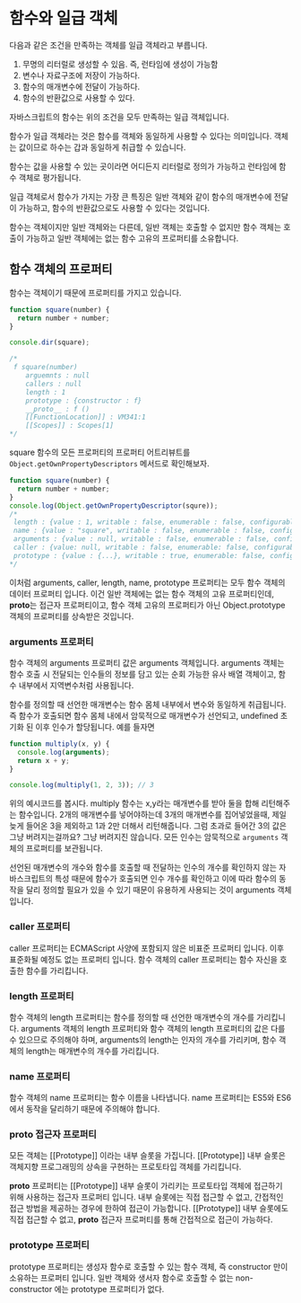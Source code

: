# 함수와 일급 객체

다음과 같은 조건을 만족하는 객체를 일급 객체라고 부릅니다.

1. 무명의 리터럴로 생성할 수 있음. 즉, 런타임에 생성이 가능함
2. 변수나 자료구조에 저장이 가능하다.
3. 함수의 매개변수에 전달이 가능하다.
4. 함수의 반환값으로 사용할 수 있다.

자바스크립트의 함수는 위의 조건을 모두 만족하는 일급 객체입니다.

함수가 일급 객체라는 것은 함수를 객체와 동일하게 사용할 수 있다는 의미입니다. 객체는 값이므로 하수는 갑과 동일하게 취급할 수 있습니다.

함수는 값을 사용할 수 있는 곳이라면 어디든지 리터럴로 정의가 가능하고 런타임에 함수 객체로 평가됩니다.

일급 객체로서 함수가 가지는 가장 큰 특징은 일반 객체와 같이 함수의 매개변수에 전달이 가능하고, 함수의 반환값으로도 사용할 수 있다는 것입니다.

함수는 객체이지만 일반 객체와는 다른데, 일반 객체는 호출할 수 없지만 함수 객체는 호출이 가능하고 일반 객체에는 없는 함수 고유의 프로퍼티를 소유합니다.

## 함수 객체의 프로퍼티

함수는 객체이기 때문에 프로퍼티를 가지고 있습니다.

```js
function square(number) {
  return number + number;
}

console.dir(square);

/*
 f square(number)
    arguemnts : null
    callers : null
    length : 1
    prototype : {constructor : f}
    __proto__ : f ()
    [[FunctionLocation]] : VM341:1
    [[Scopes]] : Scopes[1]
*/
```

square 함수의 모든 프로퍼티의 프로퍼티 어트리뷰트를 `Object.getOwnPropertyDescriptors` 메서드로 확인해보자.

```js
function square(number) {
  return number + number;
}
console.log(Object.getOwnPropertyDescriptor(squre));
/*
 length : {value : 1, writable : false, enumerable : false, configurable : ture},
 name : {value : "square", writable : false, enumerable : false, configurable : true},
 arguments : {value : null, writable : false, enumerable : false, configurable : false},
 caller : {value: null, writable : false, enumerable: false, configurable : false},
 prototype : {value : {...}, writable : true, enumerable: false, configurable : false}
*/
```

이처럼 arguments, caller, length, name, prototype 프로퍼티는 모두 함수 객체의 데이터 프로퍼티 입니다. 이건 일반 객체에는 없는 함수 객체의 고유 프로퍼티인데, **proto**는 접근자 프로퍼티이고, 함수 객체 고유의 프로퍼티가 아닌 Object.prototype 객체의 프로퍼티를 상속받은 것입니다.

### arguments 프로퍼티

함수 객체의 arguments 프로퍼티 값은 arguments 객체입니다. arguments 객체는 함수 호출 시 전달되는 인수들의 정보를 담고 있는 순회 가능한 유사 배열 객체이고, 함수 내부에서 지역변수처럼 사용됩니다.

함수를 정의할 때 선언한 매개변수는 함수 몸체 내부에서 변수와 동일하게 취급됩니다. 즉 함수가 호출되면 함수 몸체 내에서 암묵적으로 매개변수가 선언되고, undefined 초기화 된 이후 인수가 할당됩니다. 예를 들자면

```js
function multiply(x, y) {
  console.log(arguments);
  return x + y;
}

console.log(multiply(1, 2, 3)); // 3
```

위의 예시코드를 봅시다. multiply 함수는 x,y라는 매개변수를 받아 둘을 합해 리턴해주는 함수입니다. 2개의 매개변수를 넣어야하는데 3개의 매개변수를 집어넣었을때, 제일 늦게 들어온 3을 제외하고 1과 2만 더해서 리턴해줍니다. 그럼 초과로 들어간 3의 값은 그냥 버려지는걸까요? 그냥 버려지진 않습니다. 모든 인수는 암묵적으로 `arguments` 객체의 프로퍼티를 보관됩니다.

선언된 매개변수의 개수와 함수를 호출할 때 전달하는 인수의 개수를 확인하지 않는 자바스크립트의 특성 때문에 함수가 호출되면 인수 개수를 확인하고 이에 따라 함수의 동작을 달리 정의할 필요가 있을 수 있기 때문이 유용하게 사용되는 것이 arguments 객체입니다.

### caller 프로퍼티

caller 프로퍼티는 ECMAScript 사양에 포함되지 않은 비표준 프로퍼티 입니다. 이후 표준화될 예정도 없는 프로퍼티 입니다.
함수 객체의 caller 프로퍼티는 함수 자신을 호출한 함수를 가리킵니다.

### length 프로퍼티

함수 객체의 length 프로퍼티는 함수를 정의할 때 선언한 매개변수의 개수를 가리킵니다. arguments 객체의 length 프로퍼티와 함수 객체의 length 프로퍼티의 값은 다를 수 있으므로 주의해야 하며, arguments의 length는 인자의 개수를 가리키며, 함수 객체의 length는 매개변수의 개수를 가리킵니다.

### name 프로퍼티

함수 객체의 name 프로퍼티는 함수 이름을 나타냅니다. name 프로퍼티는 ES5와 ES6에서 동작을 달리하기 때문에 주의해야 합니다.

### **proto** 접근자 프로퍼티

모든 객체는 [[Prototype]] 이라는 내부 슬롯을 가집니다. [[Prototype]] 내부 슬롯은 객체지향 프로그래밍의 상속을 구현하는 프로토타입 객체를 가리킵니다.

**proto** 프로퍼티는 [[Prototype]] 내부 슬롯이 가리키는 프로토타입 객체에 접근하기 위해 사용하는 접근자 프로퍼티 입니다. 내부 슬롯에는 직접 접근할 수 없고, 간접적인 접근 방법을 제공하는 경우에 한하여 접근이 가능합니다.
[[Prototype]] 내부 슬롯에도 직접 접근할 수 없고, **proto** 접근자 프로퍼티를 통해 간접적으로 접근이 가능하다.

### prototype 프로퍼티

prototype 프로퍼티는 생성자 함수로 호출할 수 있는 함수 객체, 즉 constructor 만이 소유하는 프로퍼티 입니다. 일반 객체와 생서자 함수로 호출할 수 없는 non-constructor 에는 prototype 프로퍼티가 없다.
